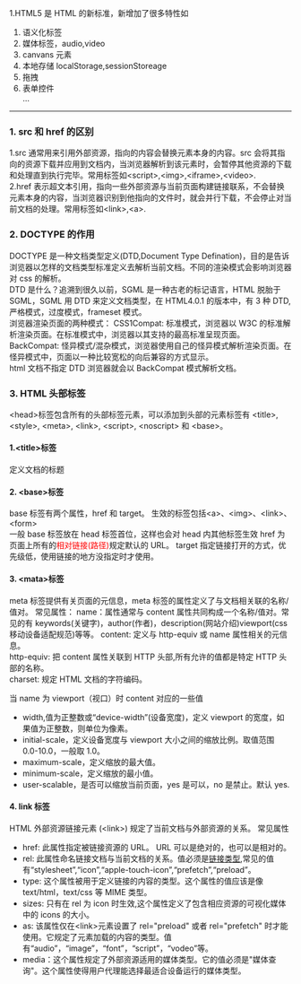 1.HTML5 是 HTML 的新标准，新增加了很多特性如

1. 语义化标签
2. 媒体标签，audio,video
3. canvans 元素
4. 本地存储 localStorage,sessionStoreage
5. 拖拽
6. 表单控件  
   ...

---

### 1. src 和 href 的区别

1.src 通常用来引用外部资源，指向的内容会替换元素本身的内容。src 会将其指向的资源下载并应用到文档内，当浏览器解析到该元素时，会暂停其他资源的下载和处理直到执行完毕。常用标签如\<script>,\<img>,\<iframe>,\<video>.  
2.href 表示超文本引用，指向一些外部资源与当前页面构建链接联系，不会替换元素本身的内容，当浏览器识别到他指向的文件时，就会并行下载，不会停止对当前文档的处理。常用标签如\<link>,\<a>.

### 2. DOCTYPE 的作用

DOCTYPE 是一种文档类型定义(DTD,Document Type Defination)，目的是告诉浏览器以怎样的文档类型标准定义去解析当前文档。不同的渲染模式会影响浏览器对 css 的解析。  
DTD 是什么？追溯到很久以前，SGML 是一种古老的标记语言，HTML 脱胎于 SGML，SGML 用 DTD 来定义文档类型，在 HTML4.0.1 的版本中，有 3 种 DTD,严格模式，过度模式，frameset 模式。  
浏览器渲染页面的两种模式：
CSS1Compat: 标准模式，浏览器以 W3C 的标准解析渲染页面。在标准模式中，浏览器以其支持的最高标准呈现页面。
BackCompat: 怪异模式/混杂模式，浏览器使用自己的怪异模式解析渲染页面。在怪异模式中，页面以一种比较宽松的向后兼容的方式显示。  
html 文档不指定 DTD 浏览器就会以 BackCompat 模式解析文档。

### 3. HTML 头部标签

\<head>标签包含所有的头部标签元素，可以添加到头部的元素标签有 \<title>, \<style>, \<meta>, \<link>, \<script>, \<noscript> 和 \<base>。

#### 1.\<title>标签

定义文档的标题

#### 2. \<base>标签

base 标签有两个属性，href 和 target。
生效的标签包括\<a>、\<img>、\<link>、\<form>  
一般 base 标签放在 head 标签首位，这样也会对 head 内其他标签生效
href 为页面上所有的<font color="red">相对链接(路径)</font>规定默认的 URL。
target 指定链接打开的方式，优先级低，使用链接的地方没指定时才使用。

#### 3. \<mata>标签

meta 标签提供有关页面的元信息，meta 标签的属性定义了与文档相关联的名称/值对。 常见属性：
name：属性通常与 content 属性共同构成一个名称/值对。常见的有 keywords(关键字)，author(作者)，description(网站介绍)viewport(css 移动设备适配规范)等等。
content: 定义与 http-equiv 或 name 属性相关的元信息。  
http-equiv: 把 content 属性关联到 HTTP 头部,所有允许的值都是特定 HTTP 头部的名称。  
charset: 规定 HTML 文档的字符编码。

当 name 为 viewport（视口）时 content 对应的一些值

- width,值为正整数或“device-width”(设备宽度)，定义 viewport 的宽度，如果值为正整数，则单位为像素。
- initial-scale，定义设备宽度与 viewport 大小之间的缩放比例。取值范围 0.0-10.0，一般取 1.0。
- maximum-scale，定义缩放的最大值。
- minimum-scale，定义缩放的最小值。
- user-scalable，是否可以缩放当前页面，yes 是可以，no 是禁止。默认 yes.

#### 4. link 标签

HTML 外部资源链接元素 (\<link>) 规定了当前文档与外部资源的关系。
常见属性

- href: 此属性指定被链接资源的 URL。 URL 可以是绝对的，也可以是相对的。
- rel: 此属性命名链接文档与当前文档的关系。值必须是[链接类型](https://developer.mozilla.org/zh-CN/docs/Web/HTML/Link_types),常见的值有“stylesheet”,“icon”,“apple-touch-icon”,“prefetch”,“preload”。
- type: 这个属性被用于定义链接的内容的类型。这个属性的值应该是像 text/html，text/css 等 MIME 类型。
- sizes: 只有在 rel 为 icon 时生效,这个属性定义了包含相应资源的可视化媒体中的 icons 的大小。
- as: 该属性仅在\<link>元素设置了 rel="preload" 或者 rel="prefetch" 时才能使用。它规定了<link>元素加载的内容的类型。值有“audio”，“image”，“font”，“script”，“vodeo”等。
- media：这个属性规定了外部资源适用的媒体类型。它的值必须是"媒体查询"。这个属性使得用户代理能选择最适合设备运行的媒体类型。
